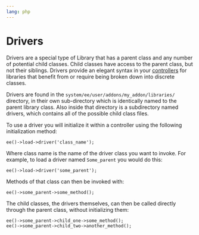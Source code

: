 ```yaml
---
lang: php
---
```


<!--
    This source file is part of the open source project
    ExpressionEngine User Guide (https://github.com/ExpressionEngine/ExpressionEngine-User-Guide)

    @link      https://expressionengine.com/
    @copyright Copyright (c) 2003-2019, EllisLab Corp. (https://ellislab.com)
    @license   https://expressionengine.com/license Licensed under Apache License, Version 2.0
-->

# Drivers

Drivers are a special type of Library that has a parent class and any number of potential child classes. Child classes have access to the parent class, but not their siblings. Drivers provide an elegant syntax in your [controllers](development/legacy/controllers.md) for libraries that benefit from or require being broken down into discrete classes.

Drivers are found in the `system/ee/user/addons/my_addon/libraries/` directory, in their own sub-directory which is identically named to the parent library class. Also inside that directory is a subdirectory named drivers, which contains all of the possible child class files.

To use a driver you will initialize it within a controller using the following initialization method:

    ee()->load->driver('class_name');

Where class name is the name of the driver class you want to invoke. For example, to load a driver named `Some_parent` you would do this:

    ee()->load->driver('some_parent');

Methods of that class can then be invoked with:

    ee()->some_parent->some_method();

The child classes, the drivers themselves, can then be called directly through the parent class, without initializing them:

    ee()->some_parent->child_one->some_method();
    ee()->some_parent->child_two->another_method();
